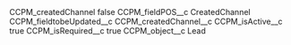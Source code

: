 <?xml version="1.0" encoding="UTF-8"?>
<CustomMetadata xmlns="http://soap.sforce.com/2006/04/metadata" xmlns:xsi="http://www.w3.org/2001/XMLSchema-instance" xmlns:xsd="http://www.w3.org/2001/XMLSchema">
    <label>CCPM_createdChannel</label>
    <protected>false</protected>
    <values>
        <field>CCPM_fieldPOS__c</field>
        <value xsi:type="xsd:string">CreatedChannel</value>
    </values>
    <values>
        <field>CCPM_fieldtobeUpdated__c</field>
        <value xsi:type="xsd:string">CCPM_createdChannel__c</value>
    </values>
    <values>
        <field>CCPM_isActive__c</field>
        <value xsi:type="xsd:boolean">true</value>
    </values>
    <values>
        <field>CCPM_isRequired__c</field>
        <value xsi:type="xsd:boolean">true</value>
    </values>
    <values>
        <field>CCPM_object__c</field>
        <value xsi:type="xsd:string">Lead</value>
    </values>
</CustomMetadata>
